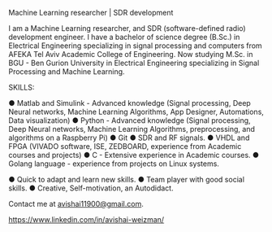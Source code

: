 Machine Learning researcher | SDR development 

I am a Machine Learning researcher, and SDR (software-defined radio) development engineer.
I have a bachelor of science degree (B.Sc.) in Electrical Engineering specializing in signal processing and computers from AFEKA Tel Aviv Academic College of Engineering. 
Now studying M.Sc. in BGU - Ben Gurion University in Electrical Engineering specializing in Signal Processing and Machine Learning. 

SKILLS:

● Matlab and Simulink - Advanced knowledge (Signal processing, Deep Neural networks, 
Machine Learning Algorithms, App Designer, Automations, Data visualization) 
● Python - Advanced knowledge (Signal processing, Deep Neural networks, Machine Learning Algorithms, preprocessing, and algorithms on a Raspberry Pi)
● Git
● SDR and RF signals.
● VHDL and FPGA (VIVADO software, ISE, ZEDBOARD, experience from Academic courses and projects)
● C - Extensive experience in Academic courses.
● Golang language - experience from projects on Linux systems.

● Quick to adapt and learn new skills.
● Team player with good social skills.
● Creative, Self-motivation, an Autodidact.

Contact me at avishai11900@gmail.com.

https://www.linkedin.com/in/avishai-weizman/


